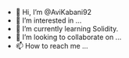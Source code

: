 - 👋 Hi, I’m @AviKabani92
- 👀 I’m interested in ...
- 🌱 I’m currently learning Solidity.
- 💞️ I’m looking to collaborate on ...
- 📫 How to reach me ...

<!---
AviKabani92/AviKabani92 is a ✨ special ✨ repository because its `README.md` (this file) appears on your GitHub profile.
You can click the Preview link to take a look at your changes.
--->
